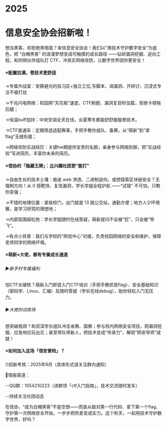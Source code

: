 # 2025

# **信息安全协会招新啦！**

想当黑客，却拒绝黑暗面？来信息安全协会！我们以“用技术守护数字安全”为底色，把 “白帽黑客” 的浪漫梦想变成可触摸的成长路径 ——钻研漏洞挖掘、逆向工程，和同频伙伴组队打 CTF、冲真实网络攻防，让数字世界因你更安全！

#### **⭐配置拉满，卷技术更舒适**

→专属作战室：安静避光的自习区+独立工位,写脚本、调漏洞、开研讨，沉浸式专注不被打扰

→千兆闪电网络：校园网“天花板”速度，CTF刷题、漏洞复现秒加载，拒绝卡顿拖后腿；

→恒温buff加持：中央空调全天在线，炎夏寒冬都能舒舒服服卷技术。

→CTF直通车：定期筛选适配赛事，手把手教你组队、备赛，从“萌新”到“拿flag”无缝衔接； 

→网络攻防实战经历：关键hw期提供宝贵的名额，亲身参与网络防御，把“实战经验”写进简历，丰富你未来的简历。

#### **⭐信协的「隐藏王牌」：比兴趣社团更“能打”** 

→自由生长的技术土壤：痴迷 web 渗透、二进制逆向，或想探索区块链安全？无强制方向！从 0 搭靶场、复现漏洞，学长学姐全程护航 ——“试错” 不可怕，只教你变强； 

→不错的地理位置：紧挨校门，出门就是 13 路公交站，通勤方便；地方人少环境雅，是学习研究的理想地；

→内部氛围超松弛：学长学姐随时在线答疑，萌新提问不会被“怼”，只会被“带飞”。 

→有点小背景：我们与学校的“网信中心”对接，负责校园网络的安全和维护，保障老师同学的网络环境。

#### **⭐萌新×大佬，都有专属成长通道**

###### **▶️**新手村专属福利

怕CTF太硬核？萌新入门即尝入门CTF培训（手把手教抓首flag）、安全基础知识（密码学、Linux、汇编）及随时答疑（学长在线debug），助你轻松入门无压力。

###### **▶️**大佬的试炼场

想突破瓶颈？和资深学长组队冲击省赛、国赛；参与校内网络安全项目，把漏洞挖掘、应急响应玩出花；甚至带队带新人，把技术变成“传承力”，解锁“网安导师”成就！ 

#### **⭐如何加入这场「信安冒险」？** 

⏰招新考核：2025年9月（具体形式请关注群内通知） 

📡情报渠道：

--QQ群：1054210223（进群领「ctf入门指南」，技术交流随时发车）                  

--持续关注社团动态 

在信协，“成为白帽黑客”不是空想——而是从敲对第一行代码、拿下第一个flag、守护第一次网络安全开始，一步步把热爱变成实力。这个秋天，一起用技术守护数字世界，好吗？ 
